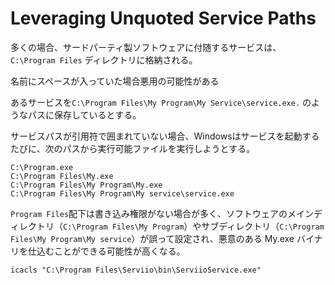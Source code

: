 # Leveraging Unquoted Service Paths

多くの場合、サードパーティ製ソフトウェアに付随するサービスは、`C:\Program Files` ディレクトリに格納される。

名前にスペースが入っていた場合悪用の可能性がある

あるサービスを`C:\Program Files\My Program\My Service\service.exe.` のようなパスに保存しているとする。

サービスパスが引用符で囲まれていない場合、Windowsはサービスを起動するたびに、次のパスから実行可能ファイルを実行しようとする。

```
C:\Program.exe
C:\Program Files\My.exe
C:\Program Files\My Program\My.exe
C:\Program Files\My Program\My service\service.exe
```

`Program Files`配下は書き込み権限がない場合が多く、ソフトウェアのメインディレクトリ（`C:\Program Files\My Program`）やサブディレクトリ（`C:\Program Files\My Program\My service`）が誤って設定され、悪意のある My.exe バイナリを仕込むことができる可能性が⾼くなる。



```
icacls "C:\Program Files\Serviio\bin\ServiioService.exe"
```

